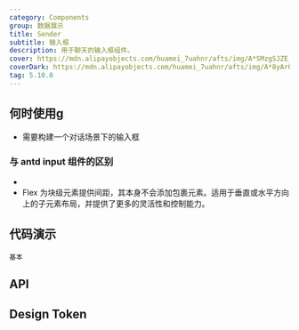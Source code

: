 ```yaml
---
category: Components
group: 数据展示
title: Sender
subtitle: 输入框
description: 用于聊天的输入框组件。
cover: https://mdn.alipayobjects.com/huamei_7uahnr/afts/img/A*SMzgSJZE_AwAAAAAAAAAAAAADrJ8AQ/original
coverDark: https://mdn.alipayobjects.com/huamei_7uahnr/afts/img/A*8yArQ43EGccAAAAAAAAAAAAADrJ8AQ/original
tag: 5.10.0
---
```


## 何时使用g

- 需要构建一个对话场景下的输入框

### 与 antd input 组件的区别

- 
- Flex 为块级元素提供间距，其本身不会添加包裹元素。适用于垂直或水平方向上的子元素布局，并提供了更多的灵活性和控制能力。

## 代码演示

<!-- prettier-ignore -->
<code src="./demo/basic.tsx">基本</code>

## API

## Design Token

